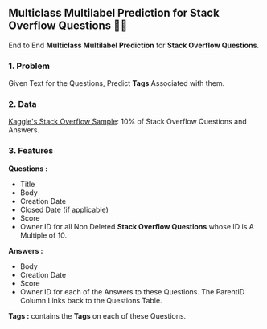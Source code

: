 ## Multiclass Multilabel Prediction for Stack Overflow Questions 🔎📝

End to End **Multiclass Multilabel Prediction** for **Stack Overflow Questions**.

### 1. Problem

Given Text for the Questions, Predict **Tags** Associated with them.

### 2. Data
[Kaggle's Stack Overflow Sample](https://www.kaggle.com/stackoverflow/stacksample): 10% of Stack Overflow Questions and Answers.

### 3. Features
**Questions :** 
- Title
- Body
- Creation Date
- Closed Date (if applicable)
- Score
- Owner ID 
for all Non Deleted **Stack Overflow Questions** whose ID is A Multiple of 10.

**Answers :** 
- Body
- Creation Date
- Score
- Owner ID 
for each of the Answers to these Questions. 
The ParentID Column Links back to the Questions Table.

**Tags :** 
contains the **Tags** on each of these Questions.

